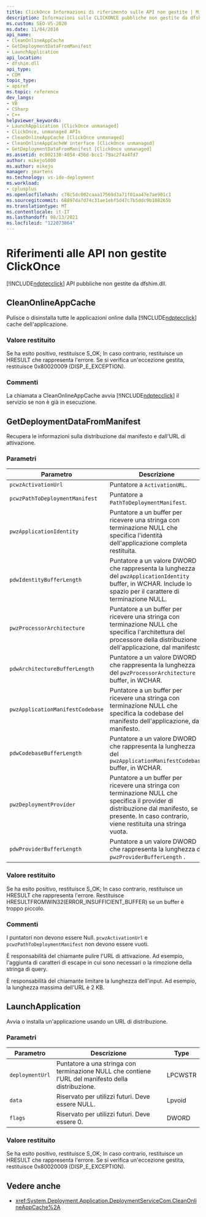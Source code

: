 ```yaml
---
title: ClickOnce Informazioni di riferimento sulle API non gestite | Microsoft Docs
description: Informazioni sulle CLICKONCE pubbliche non gestite da dfshim.dll, tra cui CleanOnlineAppCache, GetDeploymentDataFromManifest e LaunchApplication.
ms.custom: SEO-VS-2020
ms.date: 11/04/2016
api_name:
- CleanOnlineAppCache
- GetDeploymentDataFromManifest
- LaunchApplication
api_location:
- dfshim.dll
api_type:
- COM
topic_type:
- apiref
ms.topic: reference
dev_langs:
- VB
- CSharp
- C++
helpviewer_keywords:
- LaunchApplication [ClickOnce unmanaged]
- ClickOnce, unmanaged APIs
- CleanOnlineAppCache [ClickOnce unmanaged]
- CleanOnlineAppCacheW interface [ClickOnce unmanaged]
- GetDeploymentDataFromManifest [ClickOnce unmanaged]
ms.assetid: ec002138-4054-456d-bcc1-79ac2f4a4fd7
author: mikejo5000
ms.author: mikejo
manager: jmartens
ms.technology: vs-ide-deployment
ms.workload:
- cplusplus
ms.openlocfilehash: c78c5dc002caaa17569d3a71f01aa47e7ae901c1
ms.sourcegitcommit: 68897da7d74c31ae1ebf5d47c7b5ddc9b108265b
ms.translationtype: MT
ms.contentlocale: it-IT
ms.lasthandoff: 08/13/2021
ms.locfileid: "122073864"
---
```

# <a name="clickonce-unmanaged-api-reference"></a>Riferimenti alle API non gestite ClickOnce
[!INCLUDE[ndptecclick](../deployment/includes/ndptecclick_md.md)] API pubbliche non gestite da dfshim.dll.

## <a name="cleanonlineappcache"></a>CleanOnlineAppCache
 Pulisce o disinstalla tutte le applicazioni online dalla [!INCLUDE[ndptecclick](../deployment/includes/ndptecclick_md.md)] cache dell'applicazione.

### <a name="return-value"></a>Valore restituito
 Se ha esito positivo, restituisce S_OK; In caso contrario, restituisce un HRESULT che rappresenta l'errore. Se si verifica un'eccezione gestita, restituisce 0x80020009 (DISP_E_EXCEPTION).

### <a name="remarks"></a>Commenti
 La chiamata a CleanOnlineAppCache avvia [!INCLUDE[ndptecclick](../deployment/includes/ndptecclick_md.md)] il servizio se non è già in esecuzione.

## <a name="getdeploymentdatafrommanifest"></a>GetDeploymentDataFromManifest
 Recupera le informazioni sulla distribuzione dal manifesto e dall'URL di attivazione.

### <a name="parameters"></a>Parametri

|Parametro|Descrizione|Type|
|---------------|-----------------|----------|
|`pcwzActivationUrl`|Puntatore a `ActivationURL`.|LPCWSTR|
|`pcwzPathToDeploymentManifest`|Puntatore a `PathToDeploymentManifest`.|LPCWSTR|
|`pwzApplicationIdentity`|Puntatore a un buffer per ricevere una stringa con terminazione NULL che specifica l'identità dell'applicazione completa restituita.|LPWSTR|
|`pdwIdentityBufferLength`|Puntatore a un valore DWORD che rappresenta la lunghezza del `pwzApplicationIdentity` buffer, in WCHAR. Include lo spazio per il carattere di terminazione NULL.|LPDWORD|
|`pwzProcessorArchitecture`|Puntatore a un buffer per ricevere una stringa con terminazione NULL che specifica l'architettura del processore della distribuzione dell'applicazione, dal manifesto.|LPWSTR|
|`pdwArchitectureBufferLength`|Puntatore a un valore DWORD che rappresenta la lunghezza del `pwzProcessorArchitecture` buffer, in WCHAR.|LPDWORD|
|`pwzApplicationManifestCodebase`|Puntatore a un buffer per ricevere una stringa con terminazione NULL che specifica la codebase del manifesto dell'applicazione, dal manifesto.|LPWSTR|
|`pdwCodebaseBufferLength`|Puntatore a un valore DWORD che rappresenta la lunghezza del `pwzApplicationManifestCodebase` buffer, in WCHAR.|LPDWORD|
|`pwzDeploymentProvider`|Puntatore a un buffer per ricevere una stringa con terminazione NULL che specifica il provider di distribuzione dal manifesto, se presente. In caso contrario, viene restituita una stringa vuota.|LPWSTR|
|`pdwProviderBufferLength`|Puntatore a un valore DWORD che rappresenta la lunghezza di `pwzProviderBufferLength` .|LPDWORD|

### <a name="return-value"></a>Valore restituito
 Se ha esito positivo, restituisce S_OK; In caso contrario, restituisce un HRESULT che rappresenta l'errore. Restituisce HRESULTFROMWIN32(ERROR_INSUFFICIENT_BUFFER) se un buffer è troppo piccolo.

### <a name="remarks"></a>Commenti
 I puntatori non devono essere Null. `pcwzActivationUrl` e `pcwzPathToDeploymentManifest` non devono essere vuoti.

 È responsabilità del chiamante pulire l'URL di attivazione. Ad esempio, l'aggiunta di caratteri di escape in cui sono necessari o la rimozione della stringa di query.

 È responsabilità del chiamante limitare la lunghezza dell'input. Ad esempio, la lunghezza massima dell'URL è 2 KB.

## <a name="launchapplication"></a>LaunchApplication
 Avvia o installa un'applicazione usando un URL di distribuzione.

### <a name="parameters"></a>Parametri

|Parametro|Descrizione|Type|
|---------------|-----------------|----------|
|`deploymentUrl`|Puntatore a una stringa con terminazione NULL che contiene l'URL del manifesto della distribuzione.|LPCWSTR|
|`data`|Riservato per utilizzi futuri. Deve essere NULL.|Lpvoid|
|`flags`|Riservato per utilizzi futuri. Deve essere 0.|DWORD|

### <a name="return-value"></a>Valore restituito
 Se ha esito positivo, restituisce S_OK; In caso contrario, restituisce un HRESULT che rappresenta l'errore. Se si verifica un'eccezione gestita, restituisce 0x80020009 (DISP_E_EXCEPTION).

## <a name="see-also"></a>Vedere anche
- <xref:System.Deployment.Application.DeploymentServiceCom.CleanOnlineAppCache%2A>